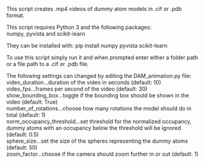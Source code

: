 This script creates .mp4 videos of dummy atom models in .cif or .pdb format.  

This script requires Python 3 and the following packages:  
numpy, pyvista and scikit-learn  

They can be installed with: pip install numpy pyvista scikit-learn

To use this script simply run it and when prompted enter either a folder path or a file path to a .cif or .pdb file.

The following settings can changed by editing the DAM_animation.py file:  
video_duration...duration of the video in seconds (default: 10)  
video_fps...frames per second of the video (default: 30)  
show_bounding_box...toggle if the bounding box should be shown in the video (default: True)  
number_of_rotations...choose how many rotations the model should do in total (default: 1)  
norm_occupancy_threshold...set threshold for the normalized occupancy, dummy atoms with an occupancy below the threshold will be ignored (default: 0.5)  
sphere_size...set the size of the spheres representing the dummy atoms (default: 50)  
zoom_factor...choose if the camera should zoom further in or out (default: 1)  
